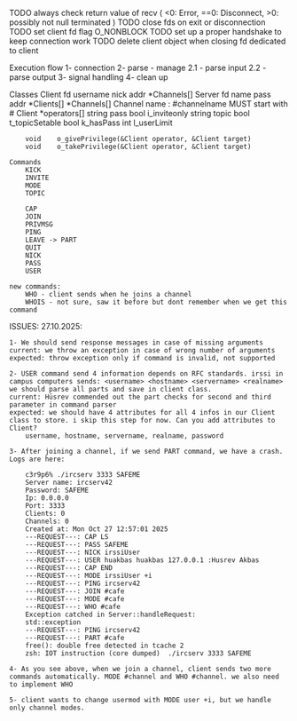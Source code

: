 TODO always check return value of recv ( <0: Error, ==0: Disconnect, >0: possibly not null terminated )
TODO close fds on exit or disconnection
TODO set client fd flag O_NONBLOCK
TODO set up a proper handshake to keep connection work
TODO delete client object when closing fd dedicated to client

Execution flow
1-	connection
2-	parse - manage
	2.1 - parse input 
	2.2 - parse output
3-	signal handling
4-	clean up

Classes
	Client
		fd
		username
		nick
		addr
		*Channels[]
	Server
		fd
		name
		pass
		addr
		*Clients[]
		*Channels[]
	Channel
		name	: #channelname MUST start with #
		Client	*operators[]
		string	pass
		bool	i_inviteonly
		string	topic
		bool	t_topicSetable
		bool	k_hasPass
		int		l_userLimit

		void	o_givePrivilege(&Client operator, &Client target)
		void	o_takePrivilege(&Client operator, &Client target)

	Commands
		KICK
		INVITE
		MODE
		TOPIC

		CAP
		JOIN
		PRIVMSG
		PING
		LEAVE -> PART
		QUIT
		NICK
		PASS
		USER

	new commands:
		WHO - client sends when he joins a channel
		WHOIS - not sure, saw it before but dont remember when we get this command

ISSUES:
	27.10.2025:

	1- We should send response messages in case of missing arguments
	current: we throw an exception in case of wrong number of arguments
	expected: throw exception only if command is invalid, not supported

	2- USER command send 4 information depends on RFC standards. irssi in campus computers sends: <username> <hostname> <servername> <realname>
	we should parse all parts and save in client class.
	current: Hüsrev commended out the part checks for second and third parameter in command parser
	expected: we should have 4 attributes for all 4 infos in our Client class to store. i skip this step for now. Can you add attributes to Client?
		username, hostname, servername, realname, password

	3- After joining a channel, if we send PART command, we have a crash. Logs are here:

		c3r9p6% ./ircserv 3333 SAFEME
		Server name: ircserv42
		Password: SAFEME
		Ip: 0.0.0.0
		Port: 3333
		Clients: 0
		Channels: 0
		Created at: Mon Oct 27 12:57:01 2025
		---REQUEST---: CAP LS
		---REQUEST---: PASS SAFEME
		---REQUEST---: NICK irssiUser
		---REQUEST---: USER huakbas huakbas 127.0.0.1 :Husrev Akbas
		---REQUEST---: CAP END
		---REQUEST---: MODE irssiUser +i
		---REQUEST---: PING ircserv42
		---REQUEST---: JOIN #cafe
		---REQUEST---: MODE #cafe
		---REQUEST---: WHO #cafe
		Exception catched in Server::handleRequest:
		std::exception
		---REQUEST---: PING ircserv42
		---REQUEST---: PART #cafe
		free(): double free detected in tcache 2
		zsh: IOT instruction (core dumped)  ./ircserv 3333 SAFEME

	4- As you see above, when we join a channel, client sends two more commands automatically. MODE #channel and WHO #channel. we also need to implement WHO

	5- client wants to change usermod with MODE user +i, but we handle only channel modes.